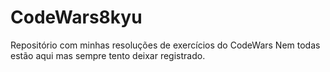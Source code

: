 # CodeWars8kyu
Repositório com minhas resoluções de exercícios do CodeWars
Nem todas estão aqui mas sempre tento deixar registrado.
